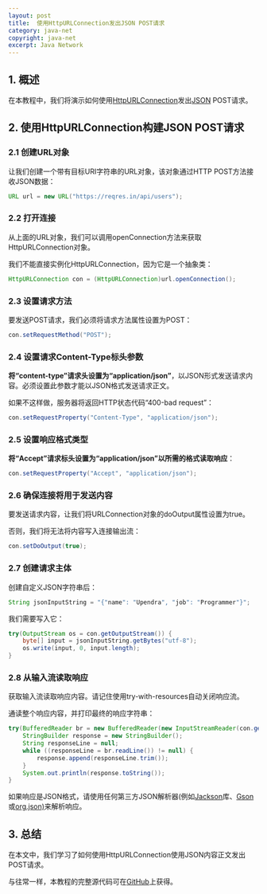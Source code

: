 ```yaml
---
layout: post
title:  使用HttpURLConnection发出JSON POST请求
category: java-net
copyright: java-net
excerpt: Java Network
---
```


## 1. 概述

在本教程中，我们将演示如何使用[HttpURLConnection](https://www.baeldung.com/java-http-request)发出[JSON](https://www.baeldung.com/category/json/) POST请求。

## 2. 使用HttpURLConnection构建JSON POST请求

### 2.1 创建URL对象

让我们创建一个带有目标URI字符串的URL对象，该对象通过HTTP POST方法接收JSON数据：

```java
URL url = new URL("https://reqres.in/api/users");
```

### 2.2 打开连接

从上面的URL对象，我们可以调用openConnection方法来获取HttpURLConnection对象。

我们不能直接实例化HttpURLConnection，因为它是一个抽象类：

```java
HttpURLConnection con = (HttpURLConnection)url.openConnection();
```

### 2.3 设置请求方法

要发送POST请求，我们必须将请求方法属性设置为POST：

```java
con.setRequestMethod("POST");
```

### 2.4 设置请求Content-Type标头参数

**将“content-type”请求头设置为“application/json”**，以JSON形式发送请求内容。必须设置此参数才能以JSON格式发送请求正文。

如果不这样做，服务器将返回HTTP状态代码“400-bad request”：

```java
con.setRequestProperty("Content-Type", "application/json");
```

### 2.5 设置响应格式类型

**将“Accept”请求标头设置为“application/json”以所需的格式读取响应**：

```java
con.setRequestProperty("Accept", "application/json");
```

### 2.6 确保连接将用于发送内容

要发送请求内容，让我们将URLConnection对象的doOutput属性设置为true。

否则，我们将无法将内容写入连接输出流：

```java
con.setDoOutput(true);
```

### 2.7 创建请求主体

创建自定义JSON字符串后：

```java
String jsonInputString = "{"name": "Upendra", "job": "Programmer"}";
```

我们需要写入它：

```java
try(OutputStream os = con.getOutputStream()) {
    byte[] input = jsonInputString.getBytes("utf-8");
    os.write(input, 0, input.length);			
}
```

### 2.8 从输入流读取响应

获取输入流读取响应内容。请记住使用try-with-resources自动关闭响应流。

通读整个响应内容，并打印最终的响应字符串：

```java
try(BufferedReader br = new BufferedReader(new InputStreamReader(con.getInputStream(), "utf-8"))) {
    StringBuilder response = new StringBuilder();
    String responseLine = null;
    while ((responseLine = br.readLine()) != null) {
        response.append(responseLine.trim());
    }
    System.out.println(response.toString());
}
```

如果响应是JSON格式，请使用任何第三方JSON解析器(例如[Jackson](https://www.baeldung.com/jackson)库、[Gson](https://www.baeldung.com/gson-string-to-jsonobject)或[org.json)](https://www.baeldung.com/java-org-json)来解析响应。

## 3. 总结

在本文中，我们学习了如何使用HttpURLConnection使用JSON内容正文发出POST请求。

与往常一样，本教程的完整源代码可在[GitHub](https://github.com/tuyucheng7/taketoday-tutorial4j/tree/master/java-core-modules/java-networking-2)上获得。
